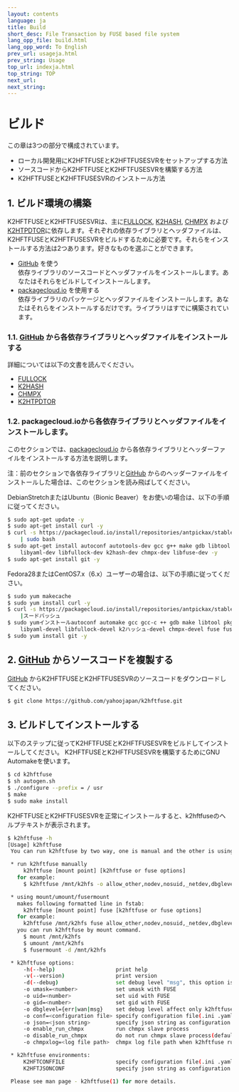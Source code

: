 ```yaml
---
layout: contents
language: ja
title: Build
short_desc: File Transaction by FUSE based file system
lang_opp_file: build.html
lang_opp_word: To English
prev_url: usageja.html
prev_string: Usage
top_url: indexja.html
top_string: TOP
next_url: 
next_string: 
---
```


# ビルド

この章は3つの部分で構成されています。

* ローカル開発用にK2HFTFUSEとK2HFTFUSESVRをセットアップする方法
* ソースコードからK2HFTFUSEとK2HFTFUSESVRを構築する方法
* K2HFTFUSEとK2HFTFUSESVRのインストール方法

## 1. ビルド環境の構築

K2HFTFUSEとK2HFTFUSESVRは、主に[FULLOCK](https://fullock.antpick.ax/indexja.html), [K2HASH](https://k2hash.antpick.ax/indexja.html), [CHMPX](https://chmpx.antpick.ax/indexja.html) および [K2HTPDTOR](https://k2hthdtor.antpick.ax/indexja.html)に依存します。それぞれの依存ライブラリとヘッダファイルは、K2HFTFUSEとK2HFTFUSESVRをビルドするために必要です。それらをインストールする方法は2つあります。好きなものを選ぶことができます。

* [GitHub](https://github.com/yahoojapan)  を使う  
依存ライブラリのソースコードとヘッダファイルをインストールします。あなたはそれらをビルドしてインストールします。
* [packagecloud.io](https://packagecloud.io/antpickax/stable/) を使用する  
依存ライブラリのパッケージとヘッダファイルをインストールします。あなたはそれらをインストールするだけです。ライブラリはすでに構築されています。

### 1.1. [GitHub](https://github.com/yahoojapan)  から各依存ライブラリとヘッダファイルをインストールする

詳細については以下の文書を読んでください。

* [FULLOCK](https://fullock.antpick.ax/buildja.html)
* [K2HASH](https://k2hash.antpick.ax/buildja.html)  
* [CHMPX](https://chmpx.antpick.ax/buildja.html)  
* [K2HTPDTOR](https://k2htpdtor.antpick.ax/buildja.html)  

### 1.2.  packagecloud.ioから各依存ライブラリとヘッダファイルをインストールします。

このセクションでは、[packagecloud.io](https://packagecloud.io/antpickax/stable/) から各依存ライブラリとヘッダーファイルをインストールする方法を説明します。

注：前のセクションで各依存ライブラリと[GitHub](https://github.com/yahoojapan)  からのヘッダーファイルをインストールした場合は、このセクションを読み飛ばしてください。

DebianStretchまたはUbuntu（Bionic Beaver）をお使いの場合は、以下の手順に従ってください。
```bash
$ sudo apt-get update -y
$ sudo apt-get install curl -y
$ curl -s https://packagecloud.io/install/repositories/antpickax/stable/script.deb.sh \
    | sudo bash
$ sudo apt-get install autoconf autotools-dev gcc g++ make gdb libtool pkg-config \
    libyaml-dev libfullock-dev k2hash-dev chmpx-dev libfuse-dev -y
$ sudo apt-get install git -y
```

Fedora28またはCentOS7.x（6.x）ユーザーの場合は、以下の手順に従ってください。
```bash
$ sudo yum makecache
$ sudo yum install curl -y
$ curl -s https://packagecloud.io/install/repositories/antpickax/stable/script.rpm.sh \
    |スードバッシュ
$ sudo yumインストールautoconf automake gcc gcc-c ++ gdb make libtool pkgconfig \
    libyaml-devel libfullock-devel k2ハッシュ-devel chmpx-devel fuse fuse-devel -y
$ sudo yum install git -y
```

## 2. [GitHub](https://github.com/yahoojapan/k2hftfuse)  からソースコードを複製する

[GitHub](https://github.com/yahoojapan/k2hftfuse)  からK2HFTFUSEとK2HFTFUSESVRのソースコードをダウンロードしてください。

```bash
$ git clone https://github.com/yahoojapan/k2hftfuse.git
```

## 3. ビルドしてインストールする

以下のステップに従ってK2HFTFUSEとK2HFTFUSESVRをビルドしてインストールしてください。 K2HFTFUSEとK2HFTFUSESVRを構築するためにGNU Automakeを使います。

```bash
$ cd k2hftfuse
$ sh autogen.sh
$ ./configure --prefix = / usr
$ make
$ sudo make install
```

K2HFTFUSEとK2HFTFUSESVRを正常にインストールすると、k2hftfuseのヘルプテキストが表示されます。
```bash
$ k2hftfuse -h
[Usage] k2hftfuse
 You can run k2hftfuse by two way, one is manual and the other is using mount command.

 * run k2hftfuse manually
     k2hftfuse [mount point] [k2hftfuse or fuse options]
   for example:
     $ k2hftfuse /mnt/k2hfs -o allow_other,nodev,nosuid,_netdev,dbglevel=err,conf=/etc/k2hftfuse.conf -f -d &

 * using mount/umount/fusermount
   makes following formatted line in fstab:
     k2hftfuse [mount point] fuse [k2hftfuse or fuse options]
   for example:
     k2hftfuse /mnt/k2hfs fuse allow_other,nodev,nosuid,_netdev,dbglevel=err,conf=/etc/k2hftfuse.conf 0 0
   you can run k2hftfuse by mount command.
     $ mount /mnt/k2hfs
     $ umount /mnt/k2hfs
     $ fusermount -d /mnt/k2hfs

 * k2hftfuse options:
     -h(--help)                   print help
     -v(--version)                print version
     -d(--debug)                  set debug level "msg", this option is common with FUSE
     -o umask=<number>            set umask with FUSE
     -o uid=<number>              set uid with FUSE
     -o gid=<number>              set gid with FUSE
     -o dbglevel={err|wan|msg}    set debug level affect only k2hftfuse
     -o conf=<configuration file> specify configuration file(.ini .yaml .json) for k2hftfuse and all sub system
     -o json=<json string>        specify json string as configuration for k2hftfuse and all sub system
     -o enable_run_chmpx          run chmpx slave process
     -o disable_run_chmpx         do not run chmpx slave process(default)
     -o chmpxlog=<log file path>  chmpx log file path when k2hftfuse run chmpx

 * k2hftfuse environments:
     K2HFTCONFFILE                specify configuration file(.ini .yaml .json) instead of conf option.
     K2HFTJSONCONF                specify json string as configuration instead of json option.

 Please see man page - k2hftfuse(1) for more details.
 ```
